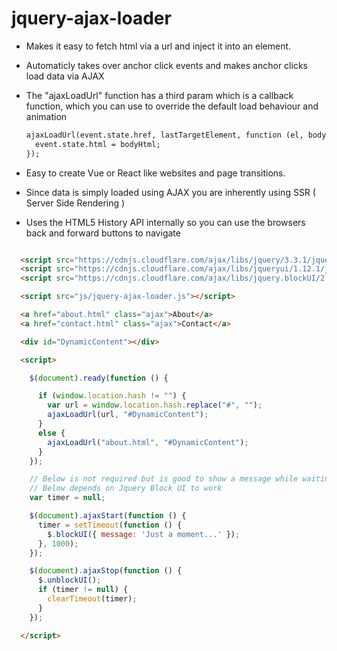# jquery-ajax-loader
- Makes it easy to fetch html via a url and inject it into an element.
- Automaticly takes over anchor click events and makes anchor clicks load data via AJAX
- The "ajaxLoadUrl" function has a third param which is a callback function, which you can use to override the default load behaviour and animation

    ```html 
    ajaxLoadUrl(event.state.href, lastTargetElement, function (el, bodyHtml) {
      event.state.html = bodyHtml;
    });    
    ```

- Easy to create Vue or React like websites and page transitions.
- Since data is simply loaded using AJAX you are inherently using SSR ( Server Side Rendering )
- Uses the HTML5 History API internally so you can use the browsers back and forward buttons to navigate


```html

  <script src="https://cdnjs.cloudflare.com/ajax/libs/jquery/3.3.1/jquery.min.js"></script>
  <script src="https://cdnjs.cloudflare.com/ajax/libs/jqueryui/1.12.1/jquery-ui.min.js"></script>
  <script src="https://cdnjs.cloudflare.com/ajax/libs/jquery.blockUI/2.70/jquery.blockUI.min.js"></script>

  <script src="js/jquery-ajax-loader.js"></script>

  <a href="about.html" class="ajax">About</a>
  <a href="contact.html" class="ajax">Contact</a>

  <div id="DynamicContent"></div>

  <script>

    $(document).ready(function () {

      if (window.location.hash != "") {
        var url = window.location.hash.replace("#", "");
        ajaxLoadUrl(url, "#DynamicContent");
      }
      else {
        ajaxLoadUrl("about.html", "#DynamicContent");
      }
    });

    // Below is not required but is good to show a message while waiting for the ajax call to finish
    // Below depends on Jquery Block UI to work
    var timer = null;

    $(document).ajaxStart(function () {
      timer = setTimeout(function () {
        $.blockUI({ message: 'Just a moment...' });
      }, 1000);
    });

    $(document).ajaxStop(function () {
      $.unblockUI();
      if (timer != null) {
        clearTimeout(timer);
      }
    });

  </script>



```
